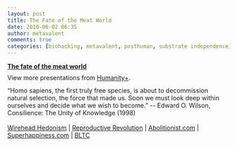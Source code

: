 ```yaml
---
layout: post
title: The Fate of the Meat World
date: 2010-06-02 06:35
author: metavalent
comments: true
categories: [biohacking, metavalent, posthuman, substrate independence]
---
```

<div style="width:425px;" id="__ss_4369903"><strong style="display:block;margin:12px 0 4px;"><a href="https://www.slideshare.net/humanityplus/the-fate-of-the-meat-world" title="The fate of the meat world">The fate of the meat world</a></strong><div style="padding:5px 0 12px;">View more presentations from <a href="https://www.slideshare.net/humanityplus">Humanity+</a>.</div></div>“Homo sapiens, the first truly free species, is about to decommission natural selection, the force that made us. Soon we must look deep within ourselves and decide what we wish to become.” -- Edward O. Wilson, Consilience: The Unity of Knowledge (1998)<br /><br /><a href="https://wireheading.com/" target="_blank">Wirehead Hedonism</a> | <a href="https://reproductive-revolution.com/" target="_blank">Reproductive Revolution</a> | <a href="https://abolitionist.com/" target="_blank">Abolitionist.com</a> | <a href="https://superhappiness.com" target="_blank">Superhappiness.com</a> | <a href="https://www.bltc.com/" target="_blank">BLTC</a><br /><br />
